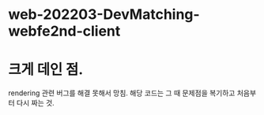 # web-202203-DevMatching-webfe2nd-client

# 크게 데인 점.
rendering 관련 버그를 해결 못해서 망침.
해당 코드는 그 때 문제점을 복기하고 처음부터 다시 짜는 것.
